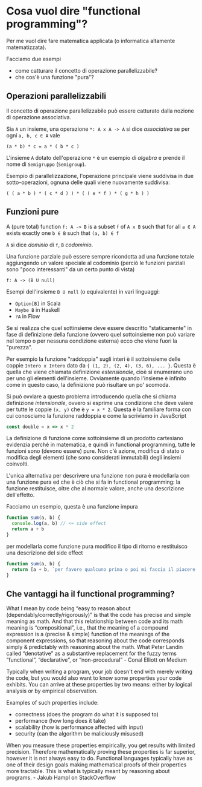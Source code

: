 # Cosa vuol dire "functional programming"?

Per me vuol dire fare matematica applicata (o informatica altamente matematizzata).

Facciamo due esempi

- come catturare il concetto di operazione parallelizzabile?
- che cos'è una funzione "pura"?

## Operazioni parallelizzabili

Il concetto di operazione parallelizzabile può essere catturato dalla nozione di operazione associativa.

Sia `A` un insieme, una operazione `*: A x A -> A` si dice *associativa* se per ogni `a, b, c ∈ A` vale

```
(a * b) * c = a * ( b * c )
```

L'insieme `A` dotato dell'operazione `*` è un esempio di *algebra* e prende il nome di `Semigruppo` (`Semigroup`).

Esempio di parallelizzazione, l'operazione principale viene suddivisa in due sotto-operazioni, ognuna delle quali viene nuovamente suddivisa:

```
( ( a * b ) * ( c * d ) ) * ( ( e * f ) * ( g * h ) )
```

## Funzioni pure

A (pure total) function `f: A -> B` is a subset `f` of `A x B` such that for all `a ∈ A` exists exactly one `b ∈ B` such that `(a, b) ∈ f`

`A` si dice *dominio* di `f`, `B` *codominio*.

Una funzione parziale può essere sempre ricondotta ad una funzione totale aggiungendo un valore speciale al codominio (perciò le funzioni parziali sono "poco interessanti" da un certo punto di vista)

```
f: A -> (B U null)
```

Esempi dell'insieme `B U null` (o equivalente) in vari linguaggi:

- `Option[B]` in Scala
- `Maybe B` in Haskell
- `?A` in Flow

Se si realizza che quel sottinsieme deve essere descritto "staticamente" in fase di definizione della funzione (ovvero quel sottoinsieme non può variare nel tempo o per nessuna condizione esterna) ecco che viene fuori la "purezza".

Per esempio la funzione "raddoppia" sugli interi è il sottoinsieme delle coppie `Intero x Intero` dato da `{ (1, 2), (2, 4), (3, 6), ... }`. Questa è quella che viene chiamata definizione *estensionale*, cioè si enumerano uno per uno gli elementi dell'insieme. Ovviamente quando l'insieme è infinito come in questo caso, la definizione può risultare un po' scomoda.

Si può ovviare a questo problema introducendo quella che si chiama definizione *intensionale*, ovvero si esprime una condizione che deve valere per tutte le coppie `(x, y)` che è `y = x * 2`. Questa è la familiare forma con cui conosciamo la funzione raddoppia e come la scriviamo in JavaScript

```js
const double = x => x * 2
```

La definizione di funzione come sottoinsieme di un prodotto cartesiano evidenzia perchè in matematica, e quindi in functional programming, tutte le funzioni sono (devono essere) pure. Non c'è azione, modifica di stato o modifica degli elementi (che sono considerati immutabili) degli insiemi coinvolti.

L'unica alternativa per descrivere una funzione non pura è modellarla con una funzione pura ed che è ciò che si fa in functional programming: la funzione restituisce, oltre che al normale valore, anche una descrizione dell'effetto.

Facciamo un esempio, questa è una funzione impura

```js
function sum(a, b) {
  console.log(a, b) // <= side effect
  return a + b
}
```

per modellarla come funzione pura modifico il tipo di ritorno e restituisco una descrizione del side effect

```js
function sum(a, b) {
  return [a + b, `per favore qualcuno prima o poi mi faccia il piacere di loggare ${a}, ${b}`]
}
```

## Che vantaggi ha il functional programming?

What I mean by code being “easy to reason about (dependably/correctly/rigorously)” is that the code has precise and simple meaning as math. And that this relationship between code and its math meaning is “compositional”, i.e., that the meaning of a compound expression is a (precise & simple) function of the meanings of the component expressions, so that reasoning about the code corresponds simply & predictably with reasoning about the math. What Peter Landin called “denotative” as a substantive replacement for the fuzzy terms “functional”, “declarative”, or “non-procedural” - Conal Elliott on Medium

Typically when writing a program, your job doesn't end with merely writing the code, but you would also want to know some properties your code exhibits. You can arrive at these properties by two means: either by logical analysis or by empirical observation.

Examples of such properties include:

- correctness (does the program do what it is supposed to)
- performance (how long does it take)
- scalability (how is performance affected with input)
- security (can the algorithm be maliciously misused)

When you measure these properties empirically, you get results with limited precision. Therefore mathematically proving these properties is far superior, however it is not always easy to do. Functional languages typically have as one of their design goals making mathematical proofs of their properties more tractable. This is what is typically meant by reasoning about programs. - Jakub Hampl on StackOverflow


